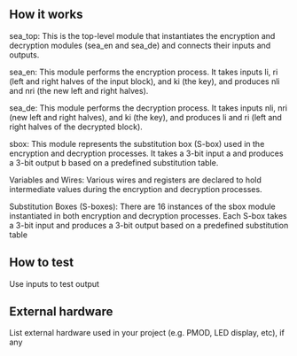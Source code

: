 <!---

This file is used to generate your project datasheet. Please fill in the information below and delete any unused
sections.

You can also include images in this folder and reference them in the markdown. Each image must be less than
512 kb in size, and the combined size of all images must be less than 1 MB.
-->

## How it works

sea_top: This is the top-level module that instantiates the encryption and decryption modules (sea_en and sea_de) and connects their inputs and outputs.

sea_en: This module performs the encryption process. It takes inputs li, ri (left and right halves of the input block), and ki (the key), and produces nli and nri (the new left and right halves).

sea_de: This module performs the decryption process. It takes inputs nli, nri (new left and right halves), and ki (the key), and produces li and ri (left and right halves of the decrypted block).

sbox: This module represents the substitution box (S-box) used in the encryption and decryption processes. It takes a 3-bit input a and produces a 3-bit output b based on a predefined substitution table.

Variables and Wires: Various wires and registers are declared to hold intermediate values during the encryption and decryption processes.

Substitution Boxes (S-boxes): There are 16 instances of the sbox module instantiated in both encryption and decryption processes. Each S-box takes a 3-bit input and produces a 3-bit output based on a predefined substitution table

## How to test

Use inputs to test output

## External hardware

List external hardware used in your project (e.g. PMOD, LED display, etc), if any
